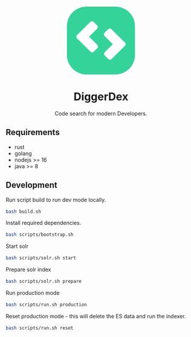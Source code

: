 <p align="center">
    <img src="/ui/public/favicon.png" />
</p>

<h1 align="center"> DiggerDex </h1>
<p align="center">
    Code search for modern Developers.
</p>

## Requirements

- rust
- golang
- nodejs >= 16
- java >= 8

## Development

Run script build to run dev mode locally.

```bash
bash build.sh
```

Install required dependencies.

```bash
bash scripts/bootstrap.sh
```

Start solr

```bash
bash scripts/solr.sh start
```

Prepare solr index

```bash
bash scripts/solr.sh prepare
```

Run production mode

```bash
bash scripts/run.sh production
```

Reset production mode - this will delete the ES data and run the indexer.

```bash
bash scripts/run.sh reset
```
